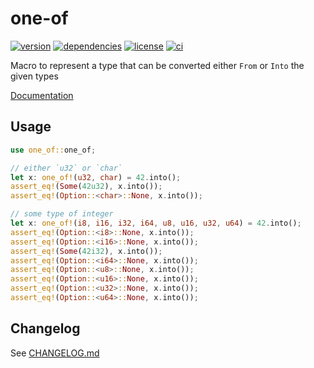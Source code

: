 # one-of

[![version](https://img.shields.io/crates/v/one-of?logo=rust&style=flat-square)](https://crates.io/crates/one-of)
[![dependencies](https://img.shields.io/librariesio/release/cargo/one-of?style=flat-square)](https://libraries.io/cargo/one-of)
[![license](https://img.shields.io/badge/license-MPL--2.0-blue?style=flat-square)](https://www.mozilla.org/en-US/MPL/2.0)
[![ci](https://img.shields.io/github/workflow/status/figsoda/one-of/ci?label=ci&logo=github-actions&style=flat-square)](https://github.com/figsoda/one-of/actions?query=workflow:ci)

Macro to represent a type that can be converted either `From` or `Into` the given types

[Documentation](https://docs.rs/one-of)


## Usage

```rust
use one_of::one_of;

// either `u32` or `char`
let x: one_of!(u32, char) = 42.into();
assert_eq!(Some(42u32), x.into());
assert_eq!(Option::<char>::None, x.into());

// some type of integer
let x: one_of!(i8, i16, i32, i64, u8, u16, u32, u64) = 42.into();
assert_eq!(Option::<i8>::None, x.into());
assert_eq!(Option::<i16>::None, x.into());
assert_eq!(Some(42i32), x.into());
assert_eq!(Option::<i64>::None, x.into());
assert_eq!(Option::<u8>::None, x.into());
assert_eq!(Option::<u16>::None, x.into());
assert_eq!(Option::<u32>::None, x.into());
assert_eq!(Option::<u64>::None, x.into());
```


## Changelog

See [CHANGELOG.md](https://github.com/figsoda/one-of/blob/main/CHANGELOG.md)
